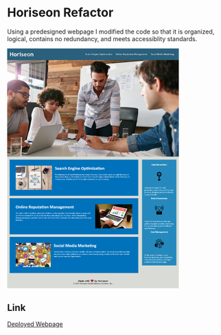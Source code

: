 # Horiseon Refactor

Using a predesigned webpage I modified the code so that it is organized, logical, contains no redundancy, and meets accessiblity standards.

<img src="./assets/images/Screenshot1.png?raw=true" width="400">

## Link
[Deployed Webpage](https://shmikester.github.io/Horiseon/#social-media-marketing)